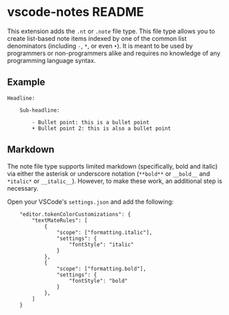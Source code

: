 # vscode-notes README

This extension adds the `.nt` or `.note` file type. This file type allows you to create list-based note items indexed by one of the common list denominators (including `-`, `*`, or even `•`). It is meant to be used by programmers or non-programmers alike and requires no knowledge of any programming language syntax.

## Example

```
Headline:

    Sub-headline:

        - Bullet point: this is a bullet point
        • Bullet point 2: this is also a bullet point
```

## Markdown

The note file type supports limited markdown (specifically, bold and italic) via either the asterisk or underscore notation (`**bold**` or `__bold__` and `*italic*` or `__italic__`). However, to make these work, an additional step is necessary.

Open your VSCode's `settings.json` and add the following:

```
    "editor.tokenColorCustomizations": {
        "textMateRules": [
            {
                "scope": ["formatting.italic"],
                "settings": {
                    "fontStyle": "italic"
                }
            },
            {
                "scope": ["formatting.bold"],
                "settings": {
                    "fontStyle": "bold"
                }
            },
        ]
    }
```